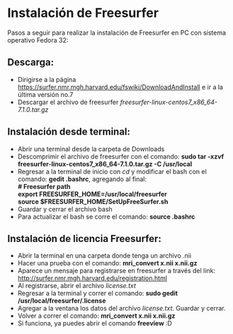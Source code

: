 # Instalación de Freesurfer 

Pasos a seguir para realizar la instalación de Freesurfer en PC con sistema operativo Fedora 32:

## **Descarga:**
 * Dirigirse a la página https://surfer.nmr.mgh.harvard.edu/fswiki/DownloadAndInstall e ir a la última versión no.7 
 * Descargar el archivo de freesurfer *freesurfer-linux-centos7_x86_64-7.1.0.tar.gz*

## **Instalación desde terminal:** 
 * Abrir una terminal desde la carpeta de Downloads
 * Descomprimir el archivo de freesurfer con el comando: **sudo tar -xzvf freesurfer-linux-centos7_x86_64-7.1.0.tar.gz -C /usr/local**
 * Regresar a la terminal de inicio con *cd* y modificar el bash con el comando: **gedit .bashrc**, agregando al final:  
    **# Freesurfer path**  
    **export FREESURFER_HOME=/usr/local/freesurfer**  
    **source $FREESURFER_HOME/SetUpFreeSurfer.sh**  
 * Guardar y cerrar el archivo bash
 * Para actualizar el bash se corre el comando: **source .bashrc**

## **Instalación de licencia Freesurfer:**
 * Abrir la terminal en una carpeta donde tenga un archivo .nii
 * Hacer una prueba con el comando: **mri_convert x.nii x.nii.gz**
 * Aparece un mensaje para registrarse en freesurfer a través del link: http://surfer.nmr.mgh.harvard.edu/registration.html
 * Al registrarse, abrir el archivo *license.txt*
 * Regresar a la terminal y correr el comando: **sudo gedit /usr/local/freesurfer/.license**
 * Agregar a la ventana los datos del archivo *license.txt*. Guardar y cerrar.
 * Volver a correr el comando: **mri_convert x.nii x.nii.gz**
 * Si funciona, ya puedes abrir el comando **freeview** :D
